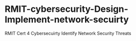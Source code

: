 # RMIT-cybersecurity-Design-Implement-network-secuirty
RMIT Cert 4 Cybersecuirty Identify Network Security Threats
